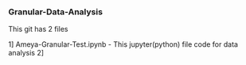 ### Granular-Data-Analysis

This git has 2 files

1] Ameya-Granular-Test.ipynb - This jupyter(python) file code for data analysis
2] 
